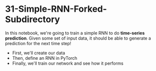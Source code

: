 # 31-Simple-RNN-Forked-Subdirectory

In this notebook, we're going to train a simple RNN to do **time-series prediction**. Given some set of input data, it should be able to generate a prediction for the next time step!

- First, we'll create our data
- Then, define an RNN in PyTorch
- Finally, we'll train our network and see how it performs
